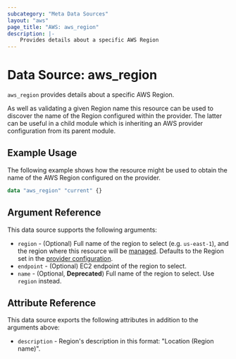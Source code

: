 ```yaml
---
subcategory: "Meta Data Sources"
layout: "aws"
page_title: "AWS: aws_region"
description: |-
    Provides details about a specific AWS Region
---
```


# Data Source: aws_region

`aws_region` provides details about a specific AWS Region.

As well as validating a given Region name this resource can be used to
discover the name of the Region configured within the provider. The latter
can be useful in a child module which is inheriting an AWS provider
configuration from its parent module.

## Example Usage

The following example shows how the resource might be used to obtain
the name of the AWS Region configured on the provider.

```terraform
data "aws_region" "current" {}
```

## Argument Reference

This data source supports the following arguments:

* `region` - (Optional) Full name of the region to select (e.g. `us-east-1`), and the region where this resource will be [managed](https://docs.aws.amazon.com/general/latest/gr/rande.html#regional-endpoints). Defaults to the Region set in the [provider configuration](https://registry.terraform.io/providers/hashicorp/aws/latest/docs#aws-configuration-reference).
* `endpoint` - (Optional) EC2 endpoint of the region to select.
* `name` - (Optional, **Deprecated**) Full name of the region to select. Use `region` instead.

## Attribute Reference

This data source exports the following attributes in addition to the arguments above:

* `description` - Region's description in this format: "Location (Region name)".
